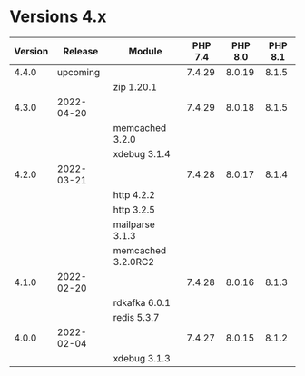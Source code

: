 <!-- markdownlint-disable MD013 -->
# Versions 4.x

| Version | Release    | Module             | PHP 7.4 | PHP 8.0 | PHP 8.1 |
|---------|------------|--------------------|---------|---------|---------|
| 4.4.0   | upcoming   |                    |  7.4.29 |  8.0.19 |  8.1.5  |
|         |            | zip 1.20.1         |         |         |         |
| 4.3.0   | 2022-04-20 |                    |  7.4.29 |  8.0.18 |  8.1.5  |
|         |            | memcached 3.2.0    |         |         |         |
|         |            | xdebug 3.1.4       |         |         |         |
| 4.2.0   | 2022-03-21 |                    |  7.4.28 |  8.0.17 |  8.1.4  |
|         |            | http 4.2.2         |         |         |         |
|         |            | http 3.2.5         |         |         |         |
|         |            | mailparse 3.1.3    |         |         |         |
|         |            | memcached 3.2.0RC2 |         |         |         |
| 4.1.0   | 2022-02-20 |                    |  7.4.28 |  8.0.16 |  8.1.3  |
|         |            | rdkafka 6.0.1      |         |         |         |
|         |            | redis 5.3.7        |         |         |         |
| 4.0.0   | 2022-02-04 |                    |  7.4.27 |  8.0.15 |  8.1.2  |
|         |            | xdebug 3.1.3       |         |         |         |
